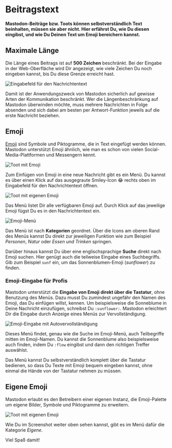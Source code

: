 # Beitragstext

**Mastodon-Beiträge bzw. Toots können selbstverständlich Text beinhalten, müssen sie aber nicht. Hier erfährst Du, wie Du diesen eingibst, und wie Du Deinen Text um Emoji bereichern kannst.**

## Maximale Länge

Die Länge eines Beitrags ist auf **500 Zeichen** beschränkt. Bei der Eingabe in der Web-Oberfläche wird Dir angezeigt, wie viele Zeichen Du noch eingeben kannst, bis Du diese Grenze erreicht hast.

![Eingabefeld für den Nachrichtentext](https://github.com/netzbegruenung/handbuch.gruene.social/raw/master/docs/toots/img/toot-form-screenshot.png)

Damit ist der Anwendungszweck von Mastodon sicherlich auf gewisse Arten der Kommunikation beschränkt. Wer die Längenbeschränkung auf Mastodon überwinden möchte, muss mehrere Nachrichten in Folge absenden und sich dabei am besten per Antwort-Funktion jeweils auf die erste Nachricht beziehen.

## Emoji

[Emoji](https://de.wikipedia.org/wiki/Emoji) sind Symbole und Piktogramme, die in Text eingefügt werden können. Mastodon unterstützt Emoji ähnlich, wie man es schon von vielen Social-Media-Plattformen und Messengern kennt.

![Toot mit Emoji](https://github.com/netzbegruenung/handbuch.gruene.social/raw/master/docs/toots/img/emoji-toot.png)

Zum Einfügen von Emoji in eine neue Nachricht gibt es ein Menü. Du kannst es über einen Klick auf das ausgegraute Smiley-Icon 😂 rechts oben im Eingabefeld für den Nachrichtentext öffnen.

![Toot mit eigenen Emoji](https://github.com/netzbegruenung/handbuch.gruene.social/raw/master/docs/toots/img/emoji-menu-icon.png)

Das Menü listet Dir alle verfügbaren Emoji auf. Durch Klick auf das jeweilige Emoji fügst Du es in den Nachrichtentext ein.

![Emoji-Menü](https://github.com/netzbegruenung/handbuch.gruene.social/raw/master/docs/toots/img/emoji-menu.png)

Das Menü ist nach **Kategorien** geordnet. Über die Icons am oberen Rand des Menüs kannst Du direkt zur jeweiligen Funktion wie zum Beispiel _Personen_, _Natur_ oder _Essen und Trinken_ springen.

Darüber hinaus kannst Du über eine englischsprachige **Suche** direkt nach Emoji suchen. Hier genügt auch die teilweise Eingabe eines Suchbegriffs. Gib zum Beispiel `sunf` ein, um das Sonnenblumen-Emoji (_sunflower_) zu finden.

### Emoji-Eingabe für Profis

Mastodon unterstützt die **Eingabe von Emoji direkt über die Tastatur**, ohne Benutzung des Menüs. Dazu musst Du zumindest ungefähr den Namen des Emoji, das Du einfügen willst, kennen. Um beispielsweise die Sonneblume in Deine Nachricht einzufügen, schreibst Du `:sunflower:`. Mastodon erleichtert Dir die Eingabe durch Anzeige eines Menüs zur Vervollständigung.

![Emoji-Eingabe mit Autovervollständigung](https://github.com/netzbegruenung/handbuch.gruene.social/raw/master/docs/toots/img/emoji-autocomplete.png)

Dieses Menü findet, genau wie die Suche im Emoji-Menü, auch Teilbegriffe mitten im Emoji-Namen. Du kannst die Sonnenblume also beispielsweise auch finden, indem Du `:flow` eingibst und dann den richtigen Treffer auswählst.

Das Menü kannst Du selbstverständlich komplett über die Tastatur bedienen, so dass Du Texte mit Emoji bequem eingeben kannst, ohne einmal die Hände von der Tastatur nehmen zu müssen.

## Eigene Emoji

Mastodon erlaubt es den Betreibern einer eigenen Instanz, die Emoji-Palette um eigene Bilder, Symbole und Piktogramme zu erweitern.

![Toot mit eigenen Emoji](https://github.com/netzbegruenung/handbuch.gruene.social/raw/master/docs/toots/img/emoji-custom.png)

Wie Du im Screenshot weiter oben sehen kannst, gibt es im Menü dafür die Kategorie _Eigene_.

Viel Spaß damit!
